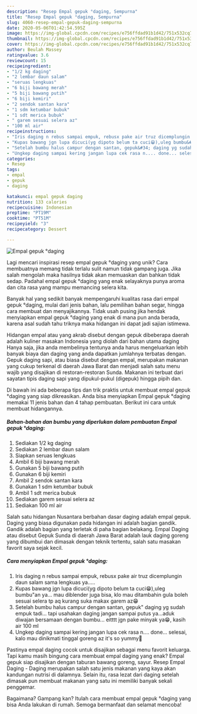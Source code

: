 ```yaml
---
description: "Resep Empal gepuk °daging, Sempurna"
title: "Resep Empal gepuk °daging, Sempurna"
slug: 4060-resep-empal-gepuk-daging-sempurna
date: 2020-05-06T01:42:54.595Z
image: https://img-global.cpcdn.com/recipes/e756ffdad91b1d42/751x532cq70/empal-gepuk-daging-foto-resep-utama.jpg
thumbnail: https://img-global.cpcdn.com/recipes/e756ffdad91b1d42/751x532cq70/empal-gepuk-daging-foto-resep-utama.jpg
cover: https://img-global.cpcdn.com/recipes/e756ffdad91b1d42/751x532cq70/empal-gepuk-daging-foto-resep-utama.jpg
author: Beulah Massey
ratingvalue: 3.6
reviewcount: 15
recipeingredient:
- "1/2 kg daging"
- "2 lembar daun salam"
- "seruas lengkuas"
- "6 biji bawang merah"
- "5 biji bawang putih"
- "6 biji kemiri"
- "2 sendok santan kara"
- "1 sdm ketumbar bubuk"
- "1 sdt merica bubuk"
- " garem sesuai selera az"
- "100 ml air"
recipeinstructions:
- "Iris daging n rebus sampai empuk, rebusx pake air truz dicemplungin daun salam sama lengkuas ya....."
- "Kupas bawang jgn lupa dicuci(yg dipoto belum ta cuci😁),uleg bumbu&#34;an ya... mau diblender juga bisa, klo mau ditambahin gula boleh sesuai selera tp aq kurang suka makax garem az😁"
- "Setelah bumbu halus campur dengan santan, gepuk&#34; daging yg sudah empuk tadi... tapi usahakan daging jangan sampai putus ya...aduk diwajan bersamaan dengan bumbu... eitttt jgn pake minyak ya😁, kasih air 100 ml"
- "Ungkep daging sampai kering jangan lupa cek rasa n.... done... selesai, kalo mau dinikmati tinggal goreng az it&#39;s so yummy🤤"
categories:
- Resep
tags:
- empal
- gepuk
- daging

katakunci: empal gepuk daging 
nutrition: 133 calories
recipecuisine: Indonesian
preptime: "PT19M"
cooktime: "PT51M"
recipeyield: "3"
recipecategory: Dessert

---
```



![Empal gepuk °daging](https://img-global.cpcdn.com/recipes/e756ffdad91b1d42/751x532cq70/empal-gepuk-daging-foto-resep-utama.jpg)

Lagi mencari inspirasi resep empal gepuk °daging yang unik? Cara membuatnya memang tidak terlalu sulit namun tidak gampang juga. Jika salah mengolah maka hasilnya tidak akan memuaskan dan bahkan tidak sedap. Padahal empal gepuk °daging yang enak selayaknya punya aroma dan cita rasa yang mampu memancing selera kita.

Banyak hal yang sedikit banyak mempengaruhi kualitas rasa dari empal gepuk °daging, mulai dari jenis bahan, lalu pemilihan bahan segar, hingga cara membuat dan menyajikannya. Tidak usah pusing jika hendak menyiapkan empal gepuk °daging yang enak di mana pun anda berada, karena asal sudah tahu triknya maka hidangan ini dapat jadi sajian istimewa.

Hidangan empal atau yang akrab disebut dengan gepuk dibeberapa daerah adalah kuliner masakan Indonesia yang diolah dari bahan utama daging Hanya saja, jika anda membelinya tentunya anda harus mengeluarkan lebih banyak biaya dan daging yang anda dapatkan jumlahnya terbatas dengan. Gepuk daging sapi, atau biasa disebut dengan empal, merupakan makanan yang cukup terkenal di daerah Jawa Barat dan menjadi salah satu menu wajib yang disajikan di restoran-restoran Sunda. Makanan ini terbuat dari sayatan tipis daging sapi yang dipukul-pukul (digepuk) hingga pipih dan.


Di bawah ini ada beberapa tips dan trik praktis untuk membuat empal gepuk °daging yang siap dikreasikan. Anda bisa menyiapkan Empal gepuk °daging memakai 11 jenis bahan dan 4 tahap pembuatan. Berikut ini cara untuk membuat hidangannya.

<!--inarticleads1-->

##### Bahan-bahan dan bumbu yang diperlukan dalam pembuatan Empal gepuk °daging:

1. Sediakan 1/2 kg daging
1. Sediakan 2 lembar daun salam
1. Siapkan seruas lengkuas
1. Ambil 6 biji bawang merah
1. Gunakan 5 biji bawang putih
1. Gunakan 6 biji kemiri
1. Ambil 2 sendok santan kara
1. Gunakan 1 sdm ketumbar bubuk
1. Ambil 1 sdt merica bubuk
1. Sediakan  garem sesuai selera az
1. Sediakan 100 ml air


Salah satu hidangan Nusantara berbahan dasar daging adalah empal gepuk. Daging yang biasa digunakan pada hidangan ini adalah bagian gandik. Gandik adalah bagian yang terletak di paha bagian belakang. Empal Daging atau disebut Gepuk Sunda di daerah Jawa Barat adalah lauk daging goreng yang dibumbui dan dimasak dengan teknik tertentu, salah satu masakan favorit saya sejak kecil. 

<!--inarticleads2-->

##### Cara menyiapkan Empal gepuk °daging:

1. Iris daging n rebus sampai empuk, rebusx pake air truz dicemplungin daun salam sama lengkuas ya.....
1. Kupas bawang jgn lupa dicuci(yg dipoto belum ta cuci😁),uleg bumbu&#34;an ya... mau diblender juga bisa, klo mau ditambahin gula boleh sesuai selera tp aq kurang suka makax garem az😁
1. Setelah bumbu halus campur dengan santan, gepuk&#34; daging yg sudah empuk tadi... tapi usahakan daging jangan sampai putus ya...aduk diwajan bersamaan dengan bumbu... eitttt jgn pake minyak ya😁, kasih air 100 ml
1. Ungkep daging sampai kering jangan lupa cek rasa n.... done... selesai, kalo mau dinikmati tinggal goreng az it&#39;s so yummy🤤


Pastinya empal daging cocok untuk disajikan sebagai menu favorit keluarga. Tapi kamu masih bingung cara membuat empal daging yang enak? Empal gepuk siap disajikan dengan taburan bawang goreng, sayur. Resep Empal Daging - Daging merupakan salah satu jenis makanan yang kaya akan kandungan nutrisi di dalamnya. Selain itu, rasa lezat dari daging setelah dimasak pun membuat makanan yang satu ini memiliki banyak sekali penggemar. 

Bagaimana? Gampang kan? Itulah cara membuat empal gepuk °daging yang bisa Anda lakukan di rumah. Semoga bermanfaat dan selamat mencoba!
